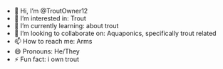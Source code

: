 - 👋 Hi, I’m @TroutOwner12
- 👀 I’m interested in: Trout
- 🌱 I’m currently learning: about trout 
- 💞️ I’m looking to collaborate on: Aquaponics, specifically trout related
- 📫 How to reach me: Arms 
- 😄 Pronouns: He/They
- ⚡ Fun fact: i own trout

<!---
we dont talk about trout owner 1 
--->
